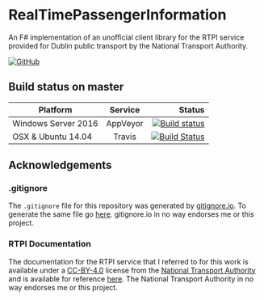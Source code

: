 # RealTimePassengerInformation

An F# implementation of an unofficial client library for the RTPI service provided for Dublin public transport by the National Transport Authority.

[![GitHub](https://img.shields.io/github/license/mashape/apistatus.svg)](https://github.com/m-harrison/RealTimePassengerInformation/blob/master/LICENSE.md)

## Build status on master

| Platform            | Service       | Status  |
| ------------------- |:-------------:| -----:|
| Windows Server 2016 | AppVeyor      | [![Build status](https://ci.appveyor.com/api/projects/status/6oqf0manxpf59h01/branch/master?svg=true)](https://ci.appveyor.com/project/m-harrison/realtimepassengerinformation/branch/master) |
| OSX & Ubuntu 14.04  | Travis        | [![Build Status](https://travis-ci.org/m-harrison/RealTimePassengerInformation.svg?branch=master)](https://travis-ci.org/m-harrison/RealTimePassengerInformation)  |

## Acknowledgements

### .gitignore

The `.gitignore` file for this repository was generated by [gitignore.io](https://www.gitignore.io/). To generate the same file go [here](https://www.gitignore.io/api/fsharp,visualstudio). gitignore.io in no way endorses me or this project.

### RTPI Documentation

The documentation for the RTPI service that I referred to for this work is available under a [CC-BY-4.0](https://creativecommons.org/licenses/by/4.0/) license from the [National Transport Authority](https://data.smartdublin.ie/organization/national-transport-authority) and is available for reference [here](https://data.smartdublin.ie/dataset/real-time-passenger-information-rtpi-for-dublin-bus-bus-eireann-luas-and-irish-rail). The National Transport Authority in no way endorses me or this project.
